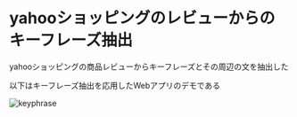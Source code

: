 # yahooショッピングのレビューからのキーフレーズ抽出
yahooショッピングの商品レビューからキーフレーズとその周辺の文を抽出した
 
以下はキーフレーズ抽出を応用したWebアプリのデモである

![keyphrase](https://user-images.githubusercontent.com/18528917/106470433-cf1bee00-64e3-11eb-90eb-3e87d88cf7d3.gif)

